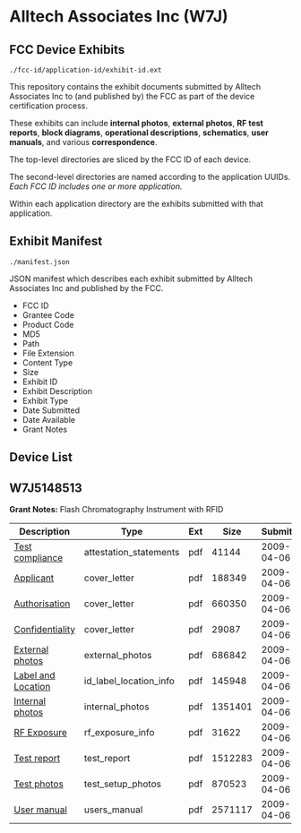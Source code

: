 # Alltech Associates Inc (W7J)
## FCC Device Exhibits

```
./fcc-id/application-id/exhibit-id.ext
```

This repository contains the exhibit documents submitted by Alltech Associates Inc to (and published by) the FCC as part of the device certification process.

These exhibits can include **internal photos**, **external photos**, **RF test reports**, **block diagrams**, **operational descriptions**, **schematics**, **user manuals**, and various **correspondence**.

The top-level directories are sliced by the FCC ID of each device.

The second-level directories are named according to the application UUIDs. *Each FCC ID includes one or more application.*

Within each application directory are the exhibits submitted with that application. 

## Exhibit Manifest

```
./manifest.json
```

JSON manifest which describes each exhibit submitted by Alltech Associates Inc and published by the FCC.

- FCC ID
- Grantee Code
- Product Code
- MD5
- Path
- File Extension
- Content Type
- Size
- Exhibit ID
- Exhibit Description
- Exhibit Type
- Date Submitted
- Date Available
- Grant Notes

## Device List
## W7J5148513
**Grant Notes:** Flash Chromatography Instrument with RFID

| Description | Type | Ext | Size | Submitted | Available |
| ----------- | ---- | --- | ---- | --------- | --------- |
| [Test compliance](W7J5148513/9df8b2d7e61ceee3736dfba516127dca/1091401.pdf) | attestation_statements | pdf | 41144 | 2009-04-06 | 2009-04-07 |
| [Applicant](W7J5148513/9df8b2d7e61ceee3736dfba516127dca/1091398.pdf) | cover_letter | pdf | 188349 | 2009-04-06 | 2009-04-07 |
| [Authorisation](W7J5148513/9df8b2d7e61ceee3736dfba516127dca/1091399.pdf) | cover_letter | pdf | 660350 | 2009-04-06 | 2009-04-07 |
| [Confidentiality](W7J5148513/9df8b2d7e61ceee3736dfba516127dca/1091400.pdf) | cover_letter | pdf | 29087 | 2009-04-06 | 2009-04-07 |
| [External photos](W7J5148513/9df8b2d7e61ceee3736dfba516127dca/1091403.pdf) | external_photos | pdf | 686842 | 2009-04-06 | 2009-04-07 |
| [Label and Location](W7J5148513/9df8b2d7e61ceee3736dfba516127dca/1091405.pdf) | id_label_location_info | pdf | 145948 | 2009-04-06 | 2009-04-07 |
| [Internal photos](W7J5148513/9df8b2d7e61ceee3736dfba516127dca/1091404.pdf) | internal_photos | pdf | 1351401 | 2009-04-06 | 2009-04-07 |
| [RF Exposure](W7J5148513/9df8b2d7e61ceee3736dfba516127dca/1091407.pdf) | rf_exposure_info | pdf | 31622 | 2009-04-06 | 2009-04-07 |
| [Test report](W7J5148513/9df8b2d7e61ceee3736dfba516127dca/1091409.pdf) | test_report | pdf | 1512283 | 2009-04-06 | 2009-04-07 |
| [Test photos](W7J5148513/9df8b2d7e61ceee3736dfba516127dca/1091410.pdf) | test_setup_photos | pdf | 870523 | 2009-04-06 | 2009-04-07 |
| [User manual](W7J5148513/9df8b2d7e61ceee3736dfba516127dca/1091412.pdf) | users_manual | pdf | 2571117 | 2009-04-06 | 2009-04-07 |
